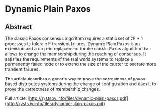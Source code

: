 # Dynamic Plain Paxos

## Abstract

The classic Paxos consensus algorithm requires a static set of 2F + 1 processes to tolerate F transient failures. Dynamic Plain Paxos is an extension and a drop-in replacement for the classic Paxos algorithm that allows to change the membership during the reaching of consensus. It satisfies the requirements of the real world systems to replace a permanently failed node or to extend the size of the cluster to tolerate more transient failures.

The article describes a generic way to prove the correctness of paxos-based distributes systems during the change of configuration and uses it to prove the correctness of membership changes.

Full article: [http://rystsov.info/files/dynamic-plain-paxos.pdf](http://rystsov.info/files/dynamic-plain-paxos.pdf)
